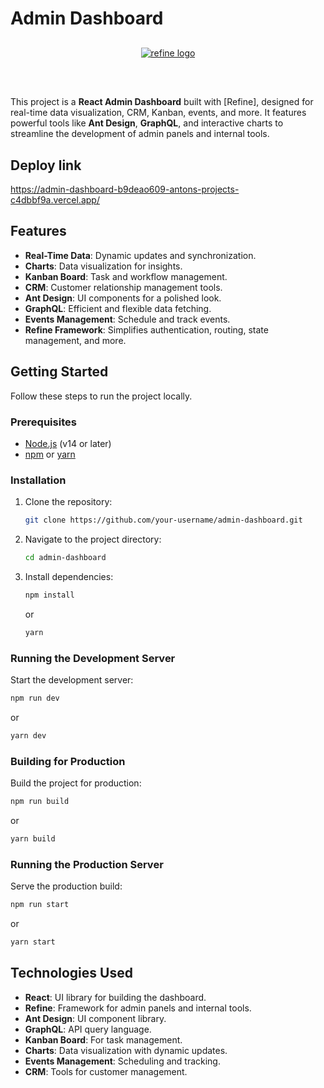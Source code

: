 # Admin Dashboard

<div align="center" style="margin: 30px;">
    <a href="https://refine.dev">
    <img alt="refine logo" src="https://refine.ams3.cdn.digitaloceanspaces.com/readme/refine-readme-banner.png">
    </a>
</div>
<br/>

This project is a **React Admin Dashboard** built with [Refine], designed for real-time data visualization, CRM, Kanban, events, and more. It features powerful tools like **Ant Design**, **GraphQL**, and interactive charts to streamline the development of admin panels and internal tools.

## Deploy link

https://admin-dashboard-b9deao609-antons-projects-c4dbbf9a.vercel.app/

## Features
- **Real-Time Data**: Dynamic updates and synchronization.
- **Charts**: Data visualization for insights.
- **Kanban Board**: Task and workflow management.
- **CRM**: Customer relationship management tools.
- **Ant Design**: UI components for a polished look.
- **GraphQL**: Efficient and flexible data fetching.
- **Events Management**: Schedule and track events.
- **Refine Framework**: Simplifies authentication, routing, state management, and more.

## Getting Started

Follow these steps to run the project locally.

### Prerequisites
- [Node.js](https://nodejs.org/) (v14 or later)
- [npm](https://www.npmjs.com/) or [yarn](https://yarnpkg.com/)

### Installation
1. Clone the repository:
   ```bash
   git clone https://github.com/your-username/admin-dashboard.git
   ```
2. Navigate to the project directory:
   ```bash
   cd admin-dashboard
   ```
3. Install dependencies:
   ```bash
   npm install
   ```
   or
   ```bash
   yarn
   ```

### Running the Development Server
Start the development server:
```bash
npm run dev
```
or
```bash
yarn dev
```

### Building for Production
Build the project for production:
```bash
npm run build
```
or
```bash
yarn build
```

### Running the Production Server
Serve the production build:
```bash
npm run start
```
or
```bash
yarn start
```

## Technologies Used
- **React**: UI library for building the dashboard.
- **Refine**: Framework for admin panels and internal tools.
- **Ant Design**: UI component library.
- **GraphQL**: API query language.
- **Kanban Board**: For task management.
- **Charts**: Data visualization with dynamic updates.
- **Events Management**: Scheduling and tracking.
- **CRM**: Tools for customer management.
